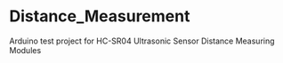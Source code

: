 # Distance_Measurement
Arduino test project for HC-SR04 Ultrasonic Sensor Distance Measuring Modules
